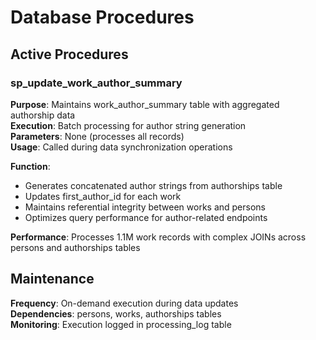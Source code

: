 # Database Procedures

## Active Procedures

### sp_update_work_author_summary
**Purpose**: Maintains work_author_summary table with aggregated authorship data  
**Execution**: Batch processing for author string generation  
**Parameters**: None (processes all records)  
**Usage**: Called during data synchronization operations

**Function**:
- Generates concatenated author strings from authorships table
- Updates first_author_id for each work
- Maintains referential integrity between works and persons
- Optimizes query performance for author-related endpoints

**Performance**: Processes 1.1M work records with complex JOINs across persons and authorships tables

## Maintenance

**Frequency**: On-demand execution during data updates  
**Dependencies**: persons, works, authorships tables  
**Monitoring**: Execution logged in processing_log table